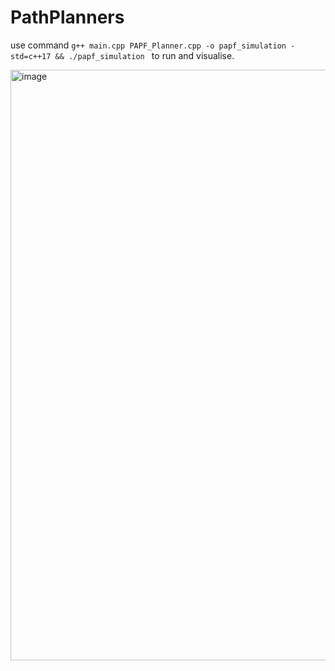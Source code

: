 # PathPlanners
use command
 `g++ main.cpp PAPF_Planner.cpp -o papf_simulation -std=c++17 && ./papf_simulation `
 to run and visualise.

<img width="947" height="945" alt="image" src="https://github.com/user-attachments/assets/78cef44d-10b7-495c-9133-98a98404b3d2" />
